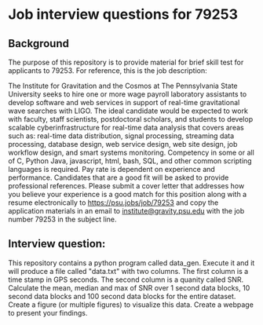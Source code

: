 # Job interview questions for 79253

## Background

The purpose of this repository is to provide material for brief skill test for
applicants to 79253.  For reference, this is the job description:

The Institute for Gravitation and the Cosmos at The Pennsylvania State
University seeks to hire one or more wage payroll laboratory assistants to
develop software and web services in support of real-time gravitational wave
searches with LIGO.  The ideal candidate would be expected to work with
faculty, staff scientists, postdoctoral scholars, and students to develop
scalable cyberinfrastructure for real-time data analysis that covers areas such
as: real-time data distribution, signal processing, streaming data processing,
database design, web service design, web site design, job workflow design, and
smart systems monitoring.   Competency in some or all of C, Python Java,
javascript, html, bash, SQL, and other common scripting languages is required.
Pay rate is dependent on experience and performance.  Candidates that are a
good fit will be asked to provide professional references. Please submit a
cover letter that addresses how you believe your experience is a good match for
this position along with a resume electronically to https://psu.jobs/job/79253
and copy the application materials in an email to institute@gravity.psu.edu
with the job number 79253 in the subject line. 

## Interview question:

This repository contains a python program called data_gen.  Execute it and it
will produce a file called "data.txt" with two columns.  The first column is a
time stamp in GPS seconds. The second column is a quanity called SNR.
Calculate the mean, median and max of SNR over 1 second data blocks, 10 second
data blocks and 100 second data blocks for the entire dataset.  Create a figure
(or multiple figures) to visualize this data.  Create a webpage to present your
findings.


